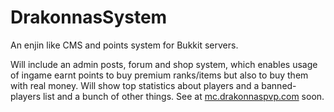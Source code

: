 DrakonnasSystem
===============

An enjin like CMS and points system for Bukkit servers.



Will include an admin posts, forum and shop system, which enables usage of ingame earnt points to buy premium ranks/items but also to buy them with real money. Will show top statistics about players and a banned-players list and a bunch of other things. See at [mc.drakonnaspvp.com](http://mc.drakonnaspvp.com) soon.
